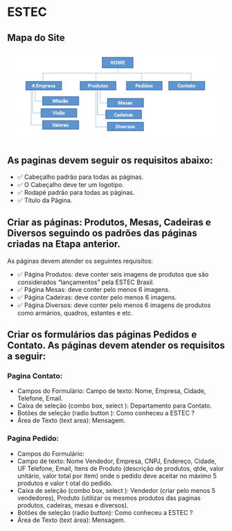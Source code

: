 # ESTEC

## Mapa do Site
![](src/image/mapa-do-site.png)

## As paginas devem seguir os requisitos abaixo:
 - ✅  Cabeçalho padrão para todas as páginas.
 - ✅  O Cabeçalho deve ter um logotipo.
 - ✅ Rodapé padrão para todas as páginas.
 - ✅ Título da Página.

 ## Criar as páginas: Produtos, Mesas, Cadeiras e Diversos seguindo os padrões das páginas criadas na Etapa anterior.
As páginas devem atender os seguintes requisitos:
 - ✅ Página Produtos: deve conter seis imagens de produtos que são considerados “lançamentos” pela ESTEC Brasil.
- ✅ Página Mesas: deve conter pelo menos 6 imagens.
- ✅ Página Cadeiras: deve conter pelo menos 6 imagens.
- ✅ Página Diversos: deve conter pelo menos 6 imagens de produtos como armários, quadros, estantes e etc.

## Criar os formulários das páginas Pedidos e Contato. As páginas devem atender os requisitos a seguir:
### Pagina Contato:
- Campos do Formulário: Campo de texto: Nome, Empresa, Cidade, Telefone, Email.
- Caixa de seleção (combo box, select ): Departamento para Contato.
- Botões de seleção (radio button ): Como conheceu a ESTEC ?
- Área de Texto (text area): Mensagem.

### Pagina Pedido:
- Campos do Formulário:
- Campo de texto: Nome Vendedor, Empresa, CNPJ, Endereço, Cidade, UF
Telefone, Email, Itens de Produto (descrição de produtos, qtde, valor unitário, valor
total por item) onde o pedido deve aceitar no máximo 5 produtos e valor t otal do
pedido.
- Caixa de seleção (combo box, select ): Vendedor (criar pelo menos 5
vendedores), Produto (utilizar os mesmos produtos das paginas produtos, cadeiras,
mesas e diversos).
- Botões de seleção (radio button): Como conheceu a ESTEC ?
- Área de Texto (text área): Mensagem.